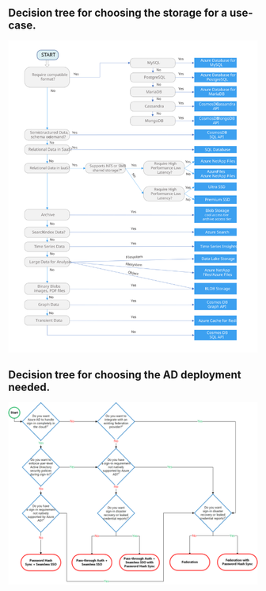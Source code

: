 ## Decision tree for choosing the storage for a use-case. 

![data store selection process](data-store-decision-tree.svg)

## Decision tree for choosing the AD deployment needed. 

![AD decision tree](azure-ad-authn-image.PNG)
